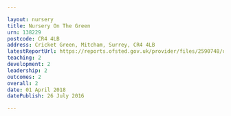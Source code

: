 ```yaml
---

layout: nursery
title: Nursery On The Green
urn: 138229
postcode: CR4 4LB
address: Cricket Green, Mitcham, Surrey, CR4 4LB
latestReportUrl: https://reports.ofsted.gov.uk/provider/files/2590748/urn/138229.pdf
teaching: 2
development: 2
leadership: 2
outcomes: 2
overall: 2
date: 01 April 2018 
datePublish: 26 July 2016

---
```

